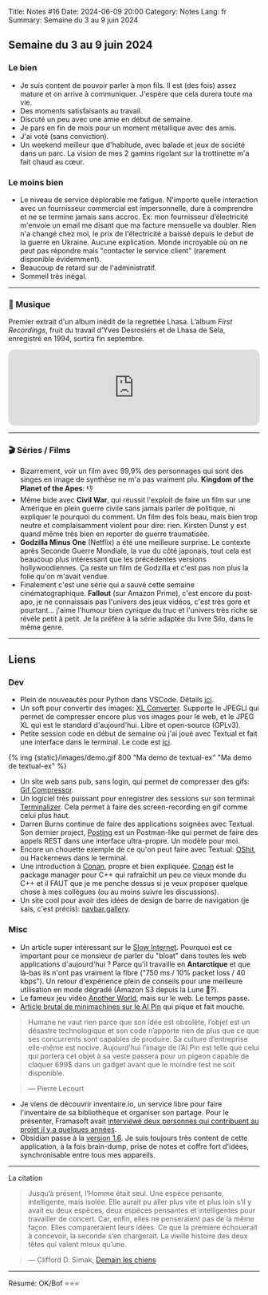 Title: Notes #16
Date: 2024-06-09 20:00
Category: Notes
Lang: fr
Summary: Semaine du 3 au 9 juin 2024

## Semaine du 3 au 9 juin 2024

### Le bien

* Je suis content de pouvoir parler à mon fils. Il est (des fois) assez mature et on arrive à communiquer. J'espère que cela durera toute ma vie.
* Des moments satisfaisants au travail.
* Discuté un peu avec une amie en début de semaine.
* Je pars en fin de mois pour un moment métallique avec des amis.
* J'ai voté (sans conviction).
* Un weekend meilleur que d'habitude, avec balade et jeux de société dans un parc. La vision de mes 2 gamins rigolant sur la trottinette m'a fait chaud au cœur.

### Le moins bien

* Le niveau de service déplorable me fatigue. N'importe quelle interaction avec un fournisseur commercial est impersonnelle, dure à comprendre et ne se termine jamais sans accroc. Ex: mon fournisseur d’électricité m'envoie un email me disant que ma facture mensuelle va doubler. Rien n'a changé chez moi, le prix de l'électricité a baissé depuis le debut de la guerre en Ukraine. Aucune explication. Monde incroyable où on ne peut pas répondre mais "contacter le service client" (rarement disponible évidemment).
* Beaucoup de retard sur de l'administratif.
* Sommeil très inégal.

---

### 🎵 Musique

Premier extrait d'un album inédit de la regrettée Lhasa. L’album _First Recordings_, fruit du travail d’Yves Desrosiers et de Lhasa de Sela, enregistré en 1994, sortira fin septembre.

<iframe style="border-radius:12px" src="https://open.spotify.com/embed/track/0ntjfU9QOdA0SpmmbDg588?utm_source=generator" width="100%" height="152" frameBorder="0" allowfullscreen="" allow="autoplay; clipboard-write; encrypted-media; fullscreen; picture-in-picture" loading="lazy"></iframe>

---

### 🎬 Séries / Films

* Bizarrement, voir un film avec 99,9% des personnages qui sont des singes en image de synthèse ne m'a pas vraiment plu. **Kingdom of the Planet of the Apes**: 👎
* Même bide avec **Civil War**, qui réussit l'exploit de faire un film sur une Amérique en plein guerre civile sans jamais parler de politique, ni expliquer le pourquoi du comment. Un film des fois beau, mais bien trop neutre et complaisamment violent pour dire: rien. Kirsten Dunst y est quand même très bien en reporter de guerre traumatisée.
* **Godzilla Minus One** (Netflix) a été une meilleure surprise. Le contexte après Seconde Guerre Mondiale, la vue du côté japonais, tout cela est beaucoup plus intéressant que les précédentes versions hollywoodiennes. Ça reste un film de Godzilla et c'est pas non plus la folie qu'on m'avait vendue.
* Finalement c'est une série qui a sauvé cette semaine cinématographique. **Fallout** (sur Amazon Prime), c'est encore du post-apo, je ne connaissais pas l'univers des jeux vidéos, c'est très gore et pourtant... j'aime l'humour bien cynique du truc et l'univers très riche se révèle petit à petit. Je la préfère à la série adaptée du livre Silo, dans le même genre.

---

## Liens

### Dev

* Plein de nouveautés pour Python dans VSCode. Détails [ici](https://devblogs.microsoft.com/python/python-in-visual-studio-code-june-2024-release/).
* Un soft pour convertir des images: [XL Converter](https://codepoems.eu/xl-converter/). Supporte le JPEGLI qui permet de compresser encore plus vos images pour le web, et le JPEG XL qui est le standard d'aujourd'hui. Libre et open-source (GPLv3).
* Petite session code en début de semaine où j'ai joué avec Textual et fait une interface dans le terminal. Le code est [ici](https://github.com/frica/textual-ex).

{% img {static}/images/demo.gif 800 "Ma demo de textual-ex" "Ma demo de textual-ex" %}

* Un site web sans pub, sans login, qui permet de compresser des gifs: [Gif Compressor](https://gifcompressor.com/).
* Un logiciel très puissant pour enregistrer des sessions sur son terminal: [Terminalizer](https://github.com/faressoft/terminalizer). Cela permet à faire des screen-recording en gif comme celui plus haut.
* Darren Burns continue de faire des applications soignées avec Textual. Son dernier project, [Posting](https://github.com/darrenburns/posting) est un Postman-like qui permet de faire des appels REST dans une interface ultra-propre. Un modèle pour moi.
* Encore un chouette exemple de ce qu'on peut faire avec Textual: [OShit](https://github.com/davep/oshit), ou Hackernews dans le terminal.
* Une introduction à [Conan](https://cppyoga.github.io/html/ch01.html), propre et bien expliquée. [Conan](https://conan.io/) est le package manager pour C++ qui rafraîchit un peu ce vieux monde du C++ et il FAUT que je me penche dessus si je veux proposer quelque chose à mes collègues (ou au moins suivre les discussions).
* Un site cool pour avoir des idées de design de barre de navigation (je sais, c'est précis): [navbar.gallery](https://www.navbar.gallery).

### Misc

* Un article super intéressant sur le [Slow Internet](https://brr.fyi/posts/engineering-for-slow-internet). Pourquoi est ce important pour ce monsieur de parler du "bloat" dans toutes les web applications d'aujourd'hui ? Parce qu'il travaille en **Antarctique** et que là-bas ils n'ont pas vraiment la fibre ("750 ms / 10% packet loss / 40 kbps"). Un retour d'expérience plein de conseils pour une meilleure utilisation en mode dégradé (Amazon S3 depuis la Lune 🤔?).
* Le fameux jeu vidéo [Another World](https://www.emaxilde.net/assets/games/another-world/another-world.html), mais sur le web. Le temps passe.
* [Article brutal de minimachines sur le AI Pin](https://www.minimachines.net/actu/humane-aurait-voulu-se-vendre-pour-1-milliard-de-dollars-a-hp-127591) qui pique et fait mouche.

> Humane ne vaut rien parce que son idée est obsolète, l’objet est un désastre technologique et son code n’apporte rien de plus que ce que ses concurrents  sont capables de produire. Sa culture d’entreprise elle-même est nocive. Aujourd’hui l’image de l’AI Pin est telle que celui qui portera cet objet à sa veste passera pour un pigeon capable de claquer 699$ dans un gadget avant que le moindre test ne soit disponible.

> — Pierre Lecourt

* Je viens de découvrir inventaire.io, un service libre pour faire l'inventaire de sa bibliothèque et organiser son partage. Pour le présenter, Framasoft avait [interviewé deux personnes qui contribuent au projet il y a quelques années](https://framablog.org/2021/06/16/partagez-linventaire-de-votre-bibliotheque-avec-vos-proches-sur-inventaire-io/).
* Obsidian passe à la [version 1.6](https://obsidian.md/changelog/2024-06-07-desktop-v1.6.2/). Je suis toujours très content de cette application, à la fois brain-dump, prise de notes et coffre fort d'idées, synchronisable entre tous mes appareils.

---

La citation

> Jusqu’à présent, l’Homme était seul. Une espèce pensante, intelligente, mais isolée. Elle aurait pu aller plus vite et plus loin s’il y avait eu deux espèces, deux espèces pensantes et intelligentes pour travailler de concert. Car, enfin, elles ne penseraient pas de la même façon. Elles compareraient leurs idées. Ce que la première échouerait à concevoir, la seconde s’en chargerait. La vieille histoire des deux têtes qui valent mieux qu’une.

> — Clifford D. Simak, [Demain les chiens](https://www.goodreads.com/book/show/2555279.Demain_les_chiens)

---

Résumé: OK/Bof ⭐⭐⭐
